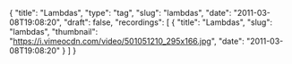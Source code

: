 {
  "title": "Lambdas",
  "type": "tag",
  "slug": "lambdas",
  "date": "2011-03-08T19:08:20",
  "draft": false,
  "recordings": [
    {
      "title": "Lambdas",
      "slug": "lambdas",
      "thumbnail": "https://i.vimeocdn.com/video/501051210_295x166.jpg",
      "date": "2011-03-08T19:08:20"
    }
  ]
}